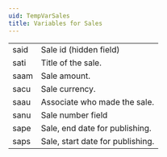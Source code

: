 ```yaml
---
uid: TempVarSales
title: Variables for Sales
---
```


|      |                                  |
|------|----------------------------------|
| said | Sale id (hidden field)           |
| sati | Title of the sale.               |
| saam | Sale amount.                     |
| sacu | Sale currency.                   |
| saau | Associate who made the sale.     |
| sanu | Sale number field                |
| sape | Sale, end date for publishing.   |
| saps | Sale, start date for publishing. |